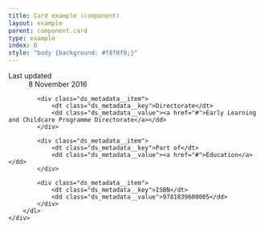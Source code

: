 ```yaml
---
title: Card example (component)
layout: example
parent: component.card
type: example
index: 0
style: "body {background: #f8f8f8;}"
---
```


<div class="ds_card">
    <div class="ds_card__content">
        <dl class="ds_metadata">
            <div class="ds_metadata__item">
                <dt class="ds_metadata__key">Last updated</dt>
                <dd class="ds_metadata__value">8 November 2016</dd>
            </div>

            <div class="ds_metadata__item">
                <dt class="ds_metadata__key">Directorate</dt>
                <dd class="ds_metadata__value"><a href="#">Early Learning and Childcare Programme Directorate</a></dd>
            </div>

            <div class="ds_metadata__item">
                <dt class="ds_metadata__key">Part of</dt>
                <dd class="ds_metadata__value"><a href="#">Education</a></dd>
            </div>

            <div class="ds_metadata__item">
                <dt class="ds_metadata__key">ISBN</dt>
                <dd class="ds_metadata__value">9781839600005</dd>
            </div>
        </dl>
    </div>
</div>
